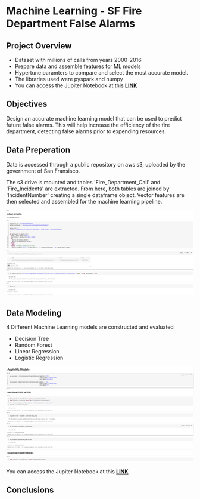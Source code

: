 # Machine Learning - SF Fire Department False Alarms

## Project Overview
- Dataset with millions of calls from years 2000-2016
- Prepare data and assemble features for ML models
- Hypertune paramters to compare and select the most accurate model.
- The libraries used were pyspark and numpy
- You can access the Jupiter Notebook at this **[LINK](https://github.com/programTristan/FireDepartment_MachineLearning/blob/3074cd5e9874d3d91880d0dce3f740b6795917e1/code/SF_FireDepartment.ipynb)**

## Objectives 
Design an accurate machine learning model that can be used to predict future false alarms. This will help increase the efficiency of the fire department, detecting false alarms prior to expending resources. 






## Data Preperation
Data is accessed through a public repository on aws s3, uploaded by the government of San Fransisco.

The s3 drive is mounted and tables 'Fire_Department_Call' and 'Fire_Incidents' are extracted. From here, both tables are joined by 'IncidentNumber' creating a single dataframe object. Vector features are then selected and assembled for the machine learning pipeline.

[![](images/SF_LoadData.png)](https://github.com/programTristan/FireDepartment_MachineLearning/blob/3074cd5e9874d3d91880d0dce3f740b6795917e1/code/SF_FireDepartment.ipynb)



## Data Modeling

4 Different Machine Learning models are constructed and evaluated

- Decision Tree
- Random Forest 
- Linear Regression 
- Logistic Regression

[![](images/ML_Models.png)](https://github.com/programTristan/FireDepartment_MachineLearning/blob/3074cd5e9874d3d91880d0dce3f740b6795917e1/code/SF_FireDepartment.ipynb)

You can access the Jupiter Notebook at this **[LINK](https://github.com/programTristan/FireDepartment_MachineLearning/blob/3074cd5e9874d3d91880d0dce3f740b6795917e1/code/SF_FireDepartment.ipynb)**


## Conclusions
